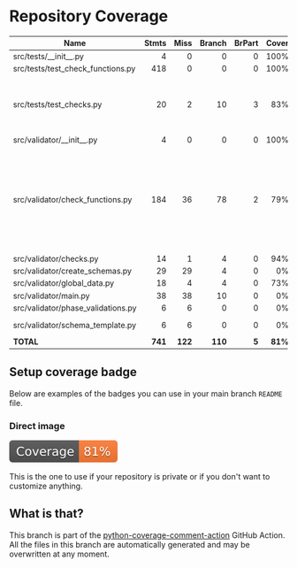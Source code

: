 # Repository Coverage



| Name                                |    Stmts |     Miss |   Branch |   BrPart |   Cover |   Missing |
|------------------------------------ | -------: | -------: | -------: | -------: | ------: | --------: |
| src/tests/\_\_init\_\_.py           |        4 |        0 |        0 |        0 |    100% |           |
| src/tests/test\_check\_functions.py |      418 |        0 |        0 |        0 |    100% |           |
| src/tests/test\_checks.py           |       20 |        2 |       10 |        3 |     83% |9->exit, 16->exit, 24->exit, 25-26 |
| src/validator/\_\_init\_\_.py       |        4 |        0 |        0 |        0 |    100% |           |
| src/validator/check\_functions.py   |      184 |       36 |       78 |        2 |     79% |55-59, 113-123, 288-294, 308-321, 382, 440-454, 748 |
| src/validator/checks.py             |       14 |        1 |        4 |        0 |     94% |        75 |
| src/validator/create\_schemas.py    |       29 |       29 |        4 |        0 |      0% |      4-54 |
| src/validator/global\_data.py       |       18 |        4 |        4 |        0 |     73% |     35-38 |
| src/validator/main.py               |       38 |       38 |       10 |        0 |      0% |      8-66 |
| src/validator/phase\_validations.py |        6 |        6 |        0 |        0 |      0% |      7-38 |
| src/validator/schema\_template.py   |        6 |        6 |        0 |        0 |      0% |    12-517 |
|                           **TOTAL** |  **741** |  **122** |  **110** |    **5** | **81%** |           |


## Setup coverage badge

Below are examples of the badges you can use in your main branch `README` file.

### Direct image

[![Coverage badge](https://github.com/cfpb/regtech-data-validator/raw/python-coverage-comment-action-data/badge.svg)](https://github.com/cfpb/regtech-data-validator/tree/python-coverage-comment-action-data)

This is the one to use if your repository is private or if you don't want to customize anything.



## What is that?

This branch is part of the
[python-coverage-comment-action](https://github.com/marketplace/actions/python-coverage-comment)
GitHub Action. All the files in this branch are automatically generated and may be
overwritten at any moment.
